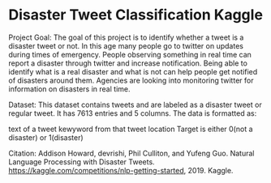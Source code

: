 # Disaster Tweet Classification Kaggle

Project Goal: The goal of this project is to identify whether a tweet is a disaster tweet or not. In this age many people go to twitter on updates during times of emergency. People observing something in real time can report a disaster through twitter and increase notification. Being able to identify what is a real disaster and what is not can help people get notified of disasters around them. Agencies are looking into monitoring twitter for information on disasters in real time.

Dataset: This dataset contains tweets and are labeled as a disaster tweet or regular tweet. It has 7613 entries and 5 columns. The data is formatted as:

text of a tweet
kewyword from that tweet
location
Target is either 0(not a disaster) or 1(disaster)

Citation: Addison Howard, devrishi, Phil Culliton, and Yufeng Guo. Natural Language Processing with Disaster Tweets. https://kaggle.com/competitions/nlp-getting-started, 2019. Kaggle.

